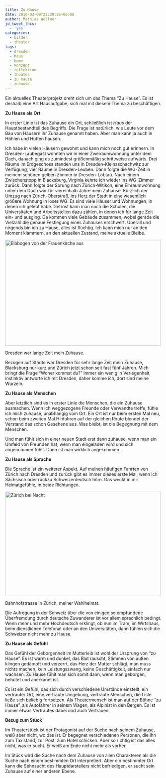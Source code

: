 ```yaml
---
title: Zu Hause
date: 2010-03-08T23:29:55+00:00
author: Mathias Wellner
jd_tweet_this:
  - 'yes'
categories:
  - bilder
  - theater
tags:
  - dresden
  - haus
  - home
  - Konzept
  - reflektion
  - theater
  - zu hause
  - zuhause
---
```

Ein aktuelles Theaterprojekt dreht sich um das Thema &#8220;Zu Hause&#8221;. Es ist deshalb eine Art Hausaufgabe, sich mal mit diesem Thema zu beschäftigen. 

**Zu Hause als Ort**

In erster Linie ist das Zuhause ein Ort, schließlich ist _Haus_ der Hauptbestandteil des Begriffs. Die Frage ist natürlich, wie Leute vor dem Bau von Häusern ihr Zuhause genannt haben. Aber man kann ja auch in Höhlen und Hütten hausen. 

Ich habe in vielen Häusern gewohnt und kann mich noch gut erinnern. In Dresden-Laubegast wohnten wir in einer Zweiraumwohnung unter dem Dach, danach ging es zumindest größenmäßig schrittweise aufwärts. Drei Räume im Erdgeschoss standen uns in Dresden-Kleinzschachwitz zur Verfügung, vier Räume in Dresden-Leuben. Dann folgte die WG-Zeit in meinem schönen gelben Zimmer in Dresden-Löbtau. Nach einem Zwischenstopp in Blacksburg, Virginia kehrte ich wieder ins WG-Zimmer zurück. Dann folgte der Sprung nach Zürich-Witikon, eine Einraumwohnung unter dem Dach war für viereinhalb Jahre mein Zuhause. Kürzlich der Umzug nach Zürich-Oberstraß, ins Herz der Stadt in eine wesentlich größere Wohnung in loser WG. Es sind viele Häuser und Wohnungen, in denen ich gelebt habe. Getrost kann man noch die Schulen, die Universitäten und Arbeitsstellen dazu zählen, in denen ich für lange Zeit ein- und ausging. Da kommen viele Gebäude zusammen, wobei gerade die Vielzahl die genaue Festlegung eines Zuhauses erschwert. Überall und nirgends bin ich zu Hause, alles ist flüchtig. Ich kann mich nur an den Moment klammern, an den aktuellen Zustand, meine aktuelle Bleibe. 

<div style="width: 510px" class="wp-caption aligncenter">
  <a href="https://www.flickr.com/photos/mwellner/3304060089/" title="Elbbogen von der Frauenkirche aus by wellnair, on Flickr"><img src="http://farm4.static.flickr.com/3615/3304060089_c23d6d4129.jpg" width="500" height="340" alt="Elbbogen von der Frauenkirche aus" /></a>
  
  <p class="wp-caption-text">
    Dresden war lange Zeit mein Zuhause.<br />
  </p>
</div>

Bezogen auf Städte war Dresden für sehr lange Zeit mein Zuhause, Blacksburg nur kurz und Zürich jetzt schon seit fast fünf Jahren. Mich bringt die Frage &#8220;Woher kommst du?&#8221; immer ein wenig in Verlegenheit, instinktiv antworte ich mit Dresden, daher komme ich, dort sind meine Wurzeln. 

**Zu Hause als Menschen**

Aber letztlich sind es in erster Linie die Menschen, die ein Zuhause ausmachen. Wenn ich weggezogene Freunde oder Verwandte treffe, fühle ich mich zuhause, unabhängig vom Ort. Ein Ort ist nur beim ersten Mal neu, schon beim zweiten Mal Hinfahren auf der gleichen Route blendet der Verstand das schon Gesehene aus. Was bleibt, ist die Begegnung mit dem Menschen. 

Und man fühlt sich in einer neuen Stadt erst dann zuhause, wenn man ein Umfeld von Freunden hat, wenn man eingeladen wird und sich angenommen fühlt. Dann ist man wirklich angekommen. 

**Zu Hause als Sprache**

Die Sprache ist ein weiterer Aspekt. Auf meinen häufigen Fahrten von Zürich nach Dresden und zurück gibt es immer dieses erste Mal, wenn ich Sächsisch oder rückzu Schweizerdeutsch höre. Das weckt in mir Heimatgefühle, in beide Richtungen. 

<div style="width: 510px" class="wp-caption aligncenter">
  <a href="http://www.flickr.com/photos/mwellner/4419774861/" title="Zürich bei Nacht by wellnair, on Flickr"><img src="http://farm5.static.flickr.com/4022/4419774861_90425f2a7b.jpg" width="500" height="335" alt="Zürich bei Nacht" /></a>
  
  <p class="wp-caption-text">
    Bahnhofstrasse in Zürich, meiner Wahlheimat.<br />
  </p>
</div>

Die Aufregung in der Schweiz über die von einigen so empfundene Überfremdung durch deutsche Zuwanderer ist vor allem sprachlich bedingt. Wenn mehr und mehr Hochdeutsch erklingt, ob nun im Tram, im Wirtshaus, beim dienstlichen Telefonat oder an den Universitäten, dann fühlen sich die Schweizer nicht mehr zu Hause. 

**Zu Hause als Gefühl**

Das Gefühl der Geborgenheit im Mutterleib ist wohl der Ursprung von &#8220;zu Hause&#8221;. Es ist warm und dunkel, das Blut rauscht, Stimmen von außen klingen gedämpft und verzerrt, das Herz der Mutter schlägt, man muss nichts machen, kein Leistungszwang, keine Geschäftigkeit, einfach nur wachsen. Zu Hause fühlt man sich somit dann, wenn man geborgen, behütet und anerkannt ist. 

Es ist ein Gefühl, das sich durch verschiedene Umstände einstellt, ein vertrauter Ort, eine vertraute Umgebung, vertraute Menschen, die Liste ließe sich beliebig fortsetzen. Als Theatermensch ist man auf der Bühne &#8220;zu Hause&#8221;, als Autofahrer in seinem Wagen, als Alpinist in den Bergen. Es ist immer etwas Vertrautes dabei und auch Vertrauen. 

**Bezug zum Stück**

Im Theaterstück ist der Protagonist auf der Suche nach seinem Zuhause, weiß aber nicht, wo das ist. Er begegnet verschiedenen Personen, die ihn zum Taxistand, zur Post, zum Hotel schicken. Aber so richtig ist das alles nicht, was er sucht. Er weiß am Ende nicht mehr als vorher. 

Im Stück wird die Suche nach dem Zuhause von allen Charakteren als die Suche nach einem bestimmten Ort interpretiert. Aber ein bestimmter Ort kann die Sehnsucht des Hauptdarstellers nicht befriedigen, er sucht sein Zuhause auf einer anderen Ebene.